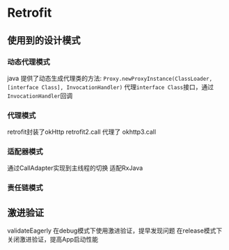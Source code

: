 # Retrofit

## 使用到的设计模式

### 动态代理模式
java 提供了动态生成代理类的方法: 
`Proxy.newProxyInstance(ClassLoader, [interface Class], InvocationHandler)`
代理`interface Class`接口，通过`InvocationHandler`回调

### 代理模式
retrofit封装了okHttp
retrofit2.call 代理了 okhttp3.call

### 适配器模式
通过CallAdapter实现到主线程的切换
适配RxJava

### 责任链模式

## 激进验证
validateEagerly
在debug模式下使用激进验证，提早发现问题
在release模式下关闭激进验证，提高App启动性能